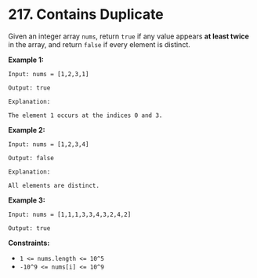 # 217. Contains Duplicate

Given an integer array `nums`, return `true` if any value appears **at least twice** in the array, and return `false` if every element is distinct.

 

**Example 1:**

```text
Input: nums = [1,2,3,1]

Output: true

Explanation:

The element 1 occurs at the indices 0 and 3.
```

**Example 2:**

```text
Input: nums = [1,2,3,4]

Output: false

Explanation:

All elements are distinct.
```

**Example 3:**

```text
Input: nums = [1,1,1,3,3,4,3,2,4,2]

Output: true
```

**Constraints:**

- `1 <= nums.length <= 10^5`
- `-10^9 <= nums[i] <= 10^9`
